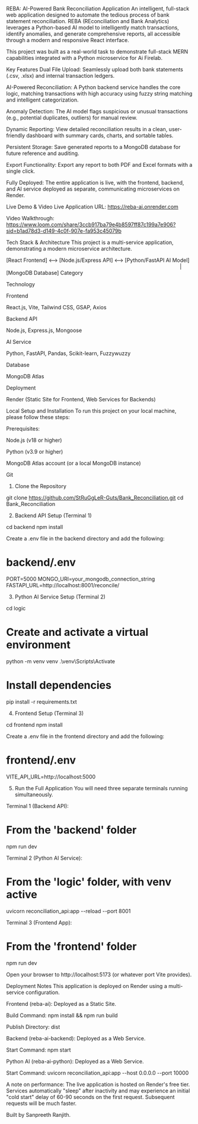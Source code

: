REBA: AI-Powered Bank Reconciliation Application
An intelligent, full-stack web application designed to automate the tedious process of bank statement reconciliation. REBA (REconciliation and Bank Analytics) leverages a Python-based AI model to intelligently match transactions, identify anomalies, and generate comprehensive reports, all accessible through a modern and responsive React interface.

This project was built as a real-world task to demonstrate full-stack MERN capabilities integrated with a Python microservice for Ai Firelab.

Key Features
Dual File Upload: Seamlessly upload both bank statements (.csv, .xlsx) and internal transaction ledgers.

AI-Powered Reconciliation: A Python backend service handles the core logic, matching transactions with high accuracy using fuzzy string matching and intelligent categorization.

Anomaly Detection: The AI model flags suspicious or unusual transactions (e.g., potential duplicates, outliers) for manual review.

Dynamic Reporting: View detailed reconciliation results in a clean, user-friendly dashboard with summary cards, charts, and sortable tables.

Persistent Storage: Save generated reports to a MongoDB database for future reference and auditing.

Export Functionality: Export any report to both PDF and Excel formats with a single click.

Fully Deployed: The entire application is live, with the frontend, backend, and AI service deployed as separate, communicating microservices on Render.

Live Demo & Video
Live Application URL: https://reba-ai.onrender.com

Video Walkthrough: https://www.loom.com/share/3ccb917ba79e4b8597ff87c199a7e906?sid=b1ad78d3-d149-4c0f-907e-fa953c45079b

Tech Stack & Architecture
This project is a multi-service application, demonstrating a modern microservice architecture.

[React Frontend] <--> [Node.js/Express API] <--> [Python/FastAPI AI Model]                                                                                                                     
                              |
                      [MongoDB Database]
Category

Technology

Frontend

React.js, Vite, Tailwind CSS, GSAP, Axios

Backend API

Node.js, Express.js, Mongoose

AI Service

Python, FastAPI, Pandas, Scikit-learn, Fuzzywuzzy

Database

MongoDB Atlas

Deployment

Render (Static Site for Frontend, Web Services for Backends)

Local Setup and Installation
To run this project on your local machine, please follow these steps:

Prerequisites:

Node.js (v18 or higher)

Python (v3.9 or higher)

MongoDB Atlas account (or a local MongoDB instance)

Git

1. Clone the Repository

git clone https://github.com/StRuGgLeR-Guts/Bank_Reconciliation.git
cd Bank_Reconciliation

2. Backend API Setup (Terminal 1)

cd backend
npm install

Create a .env file in the backend directory and add the following:

# backend/.env
PORT=5000
MONGO_URI=your_mongodb_connection_string
FASTAPI_URL=http://localhost:8001/reconcile/

3. Python AI Service Setup (Terminal 2)

cd logic
# Create and activate a virtual environment
python -m venv venv
.\venv\Scripts\Activate 
# Install dependencies
pip install -r requirements.txt

4. Frontend Setup (Terminal 3)

cd frontend
npm install

Create a .env file in the frontend directory and add the following:

# frontend/.env
VITE_API_URL=http://localhost:5000

5. Run the Full Application
You will need three separate terminals running simultaneously.

Terminal 1 (Backend API):

# From the 'backend' folder
npm run dev

Terminal 2 (Python AI Service):

# From the 'logic' folder, with venv active
uvicorn reconciliation_api:app --reload --port 8001

Terminal 3 (Frontend App):

# From the 'frontend' folder
npm run dev

Open your browser to http://localhost:5173 (or whatever port Vite provides).

Deployment Notes
This application is deployed on Render using a multi-service configuration.

Frontend (reba-ai): Deployed as a Static Site.

Build Command: npm install && npm run build

Publish Directory: dist

Backend (reba-ai-backend): Deployed as a Web Service.

Start Command: npm start

Python AI (reba-ai-python): Deployed as a Web Service.

Start Command: uvicorn reconciliation_api:app --host 0.0.0.0 --port 10000

A note on performance: The live application is hosted on Render's free tier. Services automatically "sleep" after inactivity and may experience an initial "cold start" delay of 60-90 seconds on the first request. Subsequent requests will be much faster.

Built by Sanpreeth Ranjith.
